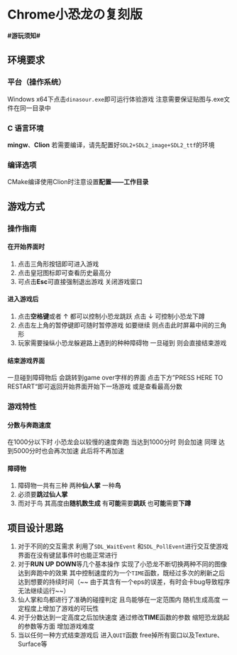 # Chrome小恐龙の复刻版

**#游玩须知#**

## 环境要求

### 平台（操作系统）

Windows x64下点击`dinasour.exe`即可运行体验游戏
注意需要保证贴图与.exe文件在同一目录中

### C 语言环境

**mingw**、**Clion**
若需要编译，请先配置好`SDL2+SDL2_image+SDL2_ttf`的环境

### 编译选项

CMake编译使用Clion时注意设置**配置——工作目录**

## 游戏方式

### 操作指南

#### 在开始界面时

1. 点击三角形按钮即可进入游戏
2. 点击皇冠图标即可查看历史最高分
3. 可点击**Esc**可直接强制退出游戏 关闭游戏窗口

#### 进入游戏后

1. 点击**空格键**或者 ↑ 都可以控制小恐龙跳跃 点击 ↓ 可控制小恐龙下蹲
2. 点击左上角的暂停键即可随时暂停游戏 如要继续 则点击此时屏幕中间的三角形
3. 玩家需要操纵小恐龙躲避路上遇到的种种障碍物 一旦碰到 则会直接结束游戏

#### 结束游戏界面

一旦碰到障碍物后 会跳转到game over字样的界面 点击下方”PRESS HERE TO RESTART“即可返回开始界面开始下一场游戏 或是查看最高分数

### 游戏特性

#### 分数与奔跑速度

在1000分以下时 小恐龙会以较慢的速度奔跑 当达到1000分时 则会加速 同理 达到5000分时也会再次加速 此后将不再加速

#### 障碍物

1. 障碍物一共有三种 两种**仙人掌** 一种**鸟**
2. 必须要**跳过仙人掌**
3. 而对于鸟 其高度由**随机数生成** 有**可能**需要**跳跃** 也**可能**需要**下蹲**

## 项目设计思路

1. 对于不同的交互需求 利用了`SDL_WaitEvent` 和`SDL_PollEvent`进行交互使游戏界面在没有键鼠事件时也能正常进行
2. 对于**RUN** **UP** **DOWN**等几个基本操作 实现了小恐龙不断切换两种不同的图像 达到奔跑中的效果
   其中控制速度的为一个`TIME`函数，既经过多次的刷新之后达到想要的持续时间（~~
   由于其含有一个eps的误差，有时会卡bug导致程序无法继续运行~~）
3. 仙人掌和鸟都进行了准确的碰撞判定 且鸟能够在一定范围内 随机生成高度 一定程度上增加了游戏的可玩性
4. 对于分数达到一定高度之后加快速度 通过修改**TIME**函数的参数 缩短恐龙跳起的参数等方面 增加游戏难度
5. 当以任何一种方式结束游戏后 进入`QUIT`函数 free掉所有窗口以及Texture、Surface等